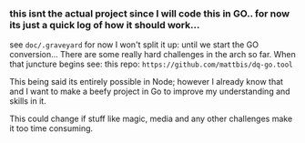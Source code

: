 ### this isnt the actual project since I will code this in GO.. for now its just a quick log of how it should work...

see `doc/.graveyard` for now I won't split it up: until we start the GO conversion... There are some really hard challenges in the arch so far.
When that juncture begins see: this repo: `https://github.com/mattbis/dq-go.tool`

This being said its entirely possible in Node; however I already know that and I want to make a beefy project in Go to improve my understanding and skills in it.

This could change if stuff like magic, media and any other challenges make it too time consuming. 

